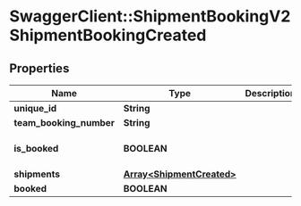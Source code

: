 # SwaggerClient::ShipmentBookingV2ShipmentBookingCreated

## Properties
Name | Type | Description | Notes
------------ | ------------- | ------------- | -------------
**unique_id** | **String** |  | [optional] 
**team_booking_number** | **String** |  | [optional] 
**is_booked** | **BOOLEAN** |  | [optional] [default to true]
**shipments** | [**Array&lt;ShipmentCreated&gt;**](ShipmentCreated.md) |  | [optional] 
**booked** | **BOOLEAN** |  | [optional] 

